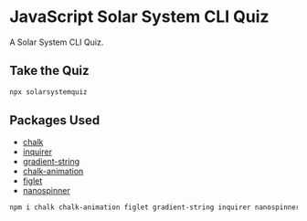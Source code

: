 # JavaScript Solar System CLI Quiz

A Solar System CLI Quiz.

## Take the Quiz

```sh
npx solarsystemquiz
```

## Packages Used

- [chalk](https://github.com/chalk/chalk)
- [inquirer](https://github.com/SBoudrias/Inquirer.js)
- [gradient-string](https://github.com/bokub/gradient-string)
- [chalk-animation](https://github.com/bokub/chalk-animation)
- [figlet](https://github.com/patorjk/figlet.js)
- [nanospinner](https://github.com/usmanyunusov/nanospinner)

```sh
npm i chalk chalk-animation figlet gradient-string inquirer nanospinner
```
